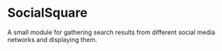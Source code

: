 # SocialSquare

A small module for gathering search results from different social media networks and displaying them.
